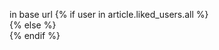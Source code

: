 in base url
{% if user in article.liked_users.all %}
<a href="{% url 'articles:like' article.pk %}"><i class="fas fa-heart fa-xs" style="color:red"></i><br></a>
{% else %}
<a href="{% url 'articles:like' article.pk %}"><i class="far fa-heart fa-xs" style="color:red"></i><br></a>
{% endif %}